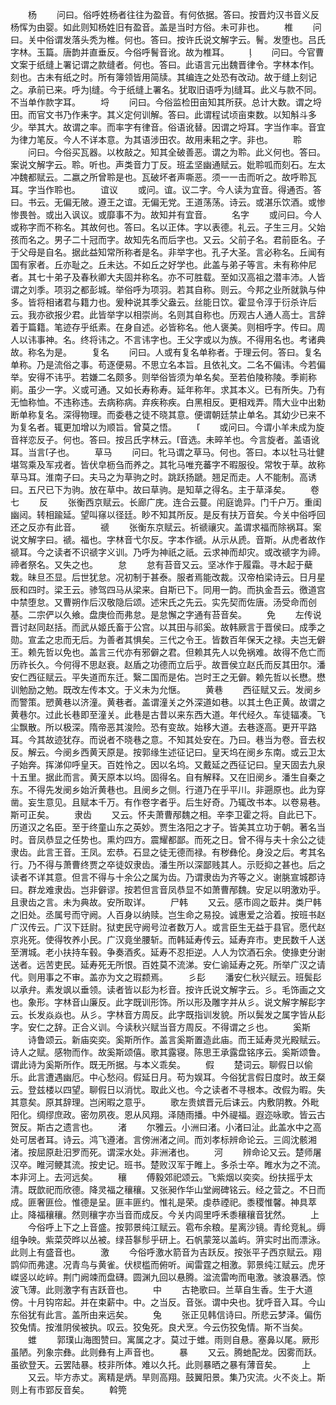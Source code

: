 <!-- { "loadSidebar": true } -->
　　杨
　　问曰。俗呼姓杨者往往为盈音。有何依据。答曰。按晋灼汉书音义反杨恽为由婴。如此则知杨姓旧有盈音。盖是当时方俗。未可非也。
　　椎
　　问曰。关中俗谓发落头秃为椎。何也。答曰。按许氏说文解字云。鬌。发堕也。吕氏字林。玉篇。唐韵并直垂反。今俗呼鬌音讹。故为椎耳。
　　
　　问曰。今官曹文案于纸缝上署记谓之款缝者。何也。答曰。此语言元出魏晋律令。字林本作。刻也。古未有纸之时。所有簿领皆用简牍。其编连之处恐有改动。故于缝上刻记之。承前已来。呼为缝。今于纸缝上署名。犹取旧语呼为缝耳。此义与款不同。不当单作款字耳。
　　埒
　　问曰。今俗监检田亩知其所获。总计大数。谓之埒田。而官文书乃作耒字。其义定何训解。答曰。此谓程试顷亩束数。以知斛斗多少。举其大。故谓之率。而率字有律音。俗语讹替。因谓之埒耳。字当作率。音宜为律力笔反。今人不详本意。为其语涉田农。故用耒耜之字。非也。
　　聆
　　问曰。今俗买瓦器。以枚敲之。知其全破善恶。谓之为聆。此义何也。答曰。案说文解字云。聆。听也。声类音力丁反。班孟坚幽通赋云。妣聆呱而刻石。左太冲魏都赋云。二嬴之所曾聆是也。瓦破坏者声嘶恶。须一一击而听之。故呼聆瓦耳。字当作聆也。
　　谊议
　　或问。谊。议二字。今人读为宜音。得通否。答曰。书云。无偏无陂。遵王之谊。无偏无党。王道荡荡。诗云。或湛乐饮酒。或惨惨畏咎。或出入讽议。或靡事不为。故知并有宜音。
　　名字
　　或问曰。今人或称字而不称名。其故何也。答曰。名以正体。字以表德。礼云。子生三月。父始孩而名之。男子二十冠而字。故知先名而后字也。又云。父前子名。君前臣名。子于父母是自名。据此益知常所称者是名。非举字也。孔子大圣。言必称名。丘闻有国有家者。丘亦耻之。丘未达。不如丘之好学也。此盖与弟子等言。未有称仲尼者。其七十弟子及春秋卿大夫固并称名。亦不可胜载。至如汉高祖之潜丰沛。人皆谓之刘季。项羽之都彭城。举俗呼为项羽。若其自称。则云。今邦之业所就孰与仲多。皆将相诸君与籍力也。爰种说其季父盎云。丝能日饮。霍显令淳于衍杀许后云。我亦欲报少君。此皆举字以相崇尚。名则其自称也。历观古人通人高士。言辞着于篇籍。笔迹存乎纸素。在身自述。必皆称名。他人褒美。则相呼字。传曰。周人以讳事神。名。终将讳之。不言讳字也。王父字或以为族。不得用名也。考诸典故。称名为是。
　　复名
　　问曰。人或有复名单称者。于理云何。答曰。复名单称。乃是流俗之事。苟逐便易。不思立名本旨。且依礼文。二名不偏讳。今若偏举。安得不讳乎。若嫌二名颇多。则举俗皆须为单名矣。至若伯陵称陵。季崱称崱。虽少一字。义或可通。又如长寿称寿。延年称年。求其本义。已有所失。乃有无恤称恤。不违称违。去病称病。弃疾称疾。白黑相反。更相戏弄。隋大业中出勅断单称复名。深得物理。而委巷之徒不晓其意。便谓朝廷禁止单名。其幼少已来不为复名者。辄更加增以为顺旨。曾莫之悟。
　　
　　或问曰。今谓小羊未成为旋音祥恋反子。何也。答曰。按吕氏字林云。音选。未晬羊也。今言旋者。盖语讹耳。当言子也。
　　草马
　　问曰。牝马谓之草马。何也。答曰。本以牡马壮健堪驾乘及军戎者。皆伏皁枥刍而养之。其牝马唯充蕃字不暇服役。常牧于草。故称草马耳。淮南子曰。夫马之为草驹之时。跳跃扬蹏。翘足而走。人不能制。高诱曰。五尺已下为驹。放在草中。故曰草驹。是知草之得名。主于草泽矣。
　　卷七
　　反
　　张衡西京赋云。长廊广庑。连合云蔓。闬庭诡异。门千户万。重闺幽闼。转相踰延。望叫窱以径廷。眇不知其所反。是反有扶万音矣。今关中俗呼回还之反亦有此音。
　　禠
　　张衡东京赋云。祈禠禳灾。盖谓求福而除祸耳。案说文解字曰。禠。福也。字林音弋尔反。字本作禠。从示从虒。音斯。从虎者故作禠耳。今之读者不识禠字义训。乃呼为神祇之祇。云求神而却灾。或改禠字为禘。禘者祭名。又失之也。
　　怠
　　怠有苔音又云。坚冰作于履霜。寻木起于蘗栽。昧旦丕显。后世犹怠。况初制于甚泰。服者焉能改裁。汉帝柏梁诗云。日月星辰和四时。梁王云。骖驾四马从梁来。自斯已下。同用一韵。而执金吾云。徼道宫中禁堕怠。又曹朔作后汉敬隐后颂。述宋氏之先云。实先契而佐唐。汤受命而创基。二宗俨以久飨。盘庚俭而弗怠。是怠懈之字通有苔音矣。
　　免
　　左传说晋讨赵同赵括。而武从姬氏畜于公宫。以其田与祁奚。故韩厥言于晋侯曰。成季之勋。宣孟之忠而无后。为善者其惧矣。三代之令王。皆数百年保天之禄。夫岂无僻王。赖先哲以免也。盖言三代亦有邪僻之君。但赖其先人以免祸难。故得不危亡而历祚长久。今何得不思赵衰。赵盾之功德而立后乎。故晋侯立赵氏而反其田尔。潘安仁西征赋云。平失道而东迁。繄二国而是佑。岂时王之无僻。赖先哲以长懋。懋训勉励之勉。既改左传本文。于义未为允惬。
　　黄巷
　　西征赋又云。发阌乡而警策。愬黄巷以济潼。黄巷者。盖谓潼关之外深道如巷。以其土色正黄。故谓之黄巷尔。过此长巷即至潼关。此巷是古昔以来东西大道。年代经久。车徒辐凑。飞尘飘散。所以极深。隋帝恶其浚险。恐有变故。始移大道。去巷逐高。更开平路耳。今其故迹犹存。而说者不晓巷之意。不知其处安在。乃曰。巷当为卷。音去权反。解云。今阌乡西黄天原是。按郭缘生述征记曰。皇天坞在阌乡东南。或云卫太子始奔。挥涕仰呼皇天。百姓怜之。因以名坞。又戴延之西征记曰。皇天固去九泉十五里。据此而言。黄天原本以坞。固得名。自有解释。又在旧阌乡。潘生自秦之东。不得先发阌乡始沂黄巷也。且阌乡之侧。行道乃在乎平川。非遡原也。此为穿凿。妄生意见。且赋本千万。有作卷字者乎。后生好奇。乃辄改书本。以卷易巷。斯可正矣。
　　隶齿
　　又云。怀夫萧曹邴魏之相。辛李卫霍之将。自此已下。历道汉之名臣。至于终童山东之英妙。贾生洛阳之才子。皆美其立功于朝。著名当时。音凤恭显之任势也。熏灼四方。震耀都鄙。而死之日。曾不得与夫十余公之徒隶齿。此言王音。王凤。宏恭。石显之徒无德而禄。有秽彝伦。身没之后。考其名行。乃不得与萧曹终贾之卒徒奴隶齿。潘生所以深鄙贱其人。示贬抑之甚也。后之读者不详其意。但言不得与十余公之属为齿。乃谓隶齿为齐等之义。谢朓宣城郡诗曰。群龙难隶齿。岂非僻谬。按若但言音凤恭显不如萧曹邴魏。安足以明激劝乎。且隶齿之言。未为典故。安所取详。
　　尸韩
　　又云。感市闾之菆井。类尸韩之旧处。丞属号而守阙。人百身以纳赎。岂生命之易投。诚惠爱之洽着。按班书赵广汉传云。广汉下廷尉。狱吏民守阙号泣者数万人。或言臣生无益于县官。愿代赵京兆死。使得牧养小民。广汉竟坐腰斩。而韩延寿传云。延寿弃市。吏民数千人送至渭城。老小扶持车毂。争奏酒炙。延寿不忍拒逆。人人为饮酒石余。使掾吏分谢送者。远苦吏民。延寿死无所恨。百姓莫不流涕。安仁谕延寿之死。所举广汉之请代。则用事之不审。盖亦为文之瑕颣焉。
　　彡髟
　　潘安仁秋兴赋云。班鬓髟以承弁。素发飒以垂领。读者皆以髟为杉音。按许氏说文解字云。彡。毛饰画之文也。象形。字林音山廉反。此字既训形饰。所以形及雕字并从彡。说文解字解髟字云。长发焱焱也。从彡。字林音方周反。此字既指训发貌。所以鬓发之属字皆从髟字。安仁之辞。正合义训。今读秋兴赋当音方周反。不得谓之彡也。
　　奚斯
　　诗鲁颂云。新庙奕奕。奚斯所作。盖言奚斯置造此庙。而王延寿灵光殿赋云。诗人之赋。感物而作。故奚斯颂僖。歌其露寝。陈思王承露盘铭序云。奚斯颂鲁。谓此诗为奚斯所作。既无所据。与本义乖矣。
　　假
　　楚词云。聊假日以偷乐。此言遭遇幽厄。中心愁闷。假延日月。苟为娱耳。今俗犹言假日度时。故王粲云。登兹楼以四望。聊假日以消忧。取此义也。今之读者不寻根本。改假为暇。失其意矣。原其辞理。岂闲暇之意乎。
　　歌左贵嫔晋元后诔云。内敷阴教。外毗阳化。绸缪庶政。密勿夙夜。恩从风翔。泽随雨播。中外禔福。遐迩咏歌。皆云古贺反。斯古之遗言也。
　　渚
　　尔雅云。小洲曰渚。小渚曰沚。此盖水中之高处可居者耳。诗云。鸿飞遵渚。言傍洲渚之间。而刘孝标辨命论云。三闾沈骸湘渚。按屈原赴汨罗而死。谓深水处。非洲渚也。
　　河
　　辨命论又云。楚师屠汉卒。睢河鲠其流。按史记。班书。楚败汉军于睢上。多杀士卒。睢水为之不流。本非河上。去河远矣。
　　穰
　　傅毅郊祀颂云。飞紫烟以奕奕。纷扶摇乎太清。既歆祀而欣德。降灵福之穰穰。又张昶作华山堂阙碑铭云。经之营之。不日而成。匪奢匪俭。惟德是呈。匪丰匪约。惟礼是荣。虔恭禋祀。黍稷惟馨。神具萃止。降福穰穰。然则穰字亦当音而成反。今关内闾里呼禾黍穰穰音犹然。
　　上
　　今俗呼上下之上音盛。按郭景纯江赋云。雹布余粮。星离沙镜。青纶竞糺。缛组争映。紫菜荧晔以丛被。绿苔鬖髿乎研上。石帆蒙笼以盖屿。蓱实时出而漂泳。此则上有盛音也。
　　激
　　今俗呼激水箭音为吉跃反。按张平子西京赋云。翔鹍仰而弗逮。况青鸟与黄雀。伏棂槛而俯听。闻雷霆之相激。郭景纯江赋云。虎牙嵥竖以屹崪。荆门阙竦而盘礴。圆渊九回以悬腾。湓流雷呴而电激。骇浪暴洒。惊波飞薄。此则激字有吉跃音也。
　　中
　　古艳歌曰。兰草自生香。生于大道傍。十月钩帘起。并在束薪中。中。之当反。音张。谓中央也。犹呼音入耳。今山东俗犹有此言。盖所由来远矣。
　　兔
　　张正见韩信诗曰。所悲云梦泽。偏伤狡兔情。按淮阴侯被执。叹云。狡兔死。良犬烹。今云伤狡兔情。斯不当矣。
　　蜼
　　郭璞山海图赞曰。寓属之才。莫过于蜼。雨则自悬。塞鼻以尾。厥形虽陋。列象宗彝。此则彝有上声音也。
　　暴
　　又云。腾虵配龙。因雾而跃。虽欲登天。云罢陆暴。枝非所体。难以久托。此则暴晒之暴有薄音矣。
　　上
　　又云。毕方赤丈。离精是炳。旱则高翔。鼓翼阳景。集乃灾流。火不炎上。斯则上有市郢反音矣。
　　斡筦
